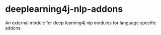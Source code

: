 # deeplearning4j-nlp-addons
An external module for deep learning4j nlp modules for language specific addons
